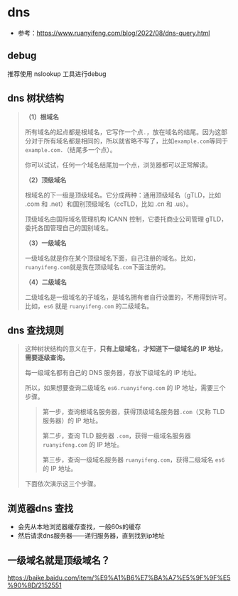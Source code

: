 # dns

* 参考：https://www.ruanyifeng.com/blog/2022/08/dns-query.html

## debug

推荐使用 nslookup 工具进行debug



## dns 树状结构

> **（1）根域名**
>
> 所有域名的起点都是根域名，它写作一个点`.`，放在域名的结尾。因为这部分对于所有域名都是相同的，所以就省略不写了，比如`example.com`等同于`example.com.`（结尾多一个点）。
>
> 你可以试试，任何一个域名结尾加一个点，浏览器都可以正常解读。
>
> **（2）顶级域名**
>
> 根域名的下一级是顶级域名。它分成两种：通用顶级域名（gTLD，比如 .com 和 .net）和国别顶级域名（ccTLD，比如 .cn 和 .us）。
>
> 顶级域名由国际域名管理机构 ICANN 控制，它委托商业公司管理 gTLD，委托各国管理自己的国别域名。
>
> **（3）一级域名**
>
> 一级域名就是你在某个顶级域名下面，自己注册的域名。比如，`ruanyifeng.com`就是我在顶级域名`.com`下面注册的。
>
> **（4）二级域名**
>
> 二级域名是一级域名的子域名，是域名拥有者自行设置的，不用得到许可。比如，`es6` 就是 `ruanyifeng.com` 的二级域名。

## dns 查找规则

> 这种树状结构的意义在于，**只有上级域名，才知道下一级域名的 IP 地址，需要逐级查询。**
>
> 每一级域名都有自己的 DNS 服务器，存放下级域名的 IP 地址。
>
> 所以，如果想要查询二级域名 `es6.ruanyifeng.com` 的 IP 地址，需要三个步骤。
>
> > 第一步，查询根域名服务器，获得顶级域名服务器`.com`（又称 TLD 服务器）的 IP 地址。
> >
> > 第二步，查询 TLD 服务器 `.com`，获得一级域名服务器 `ruanyifeng.com` 的 IP 地址。
> >
> > 第三步，查询一级域名服务器 `ruanyifeng.com`，获得二级域名 `es6` 的 IP 地址。
>
> 下面依次演示这三个步骤。



## 浏览器dns 查找

* 会先从本地浏览器缓存查找，一般60s的缓存
* 然后请求dns服务器——递归服务器，直到找到ip地址



## 一级域名就是顶级域名？

https://baike.baidu.com/item/%E9%A1%B6%E7%BA%A7%E5%9F%9F%E5%90%8D/2152551